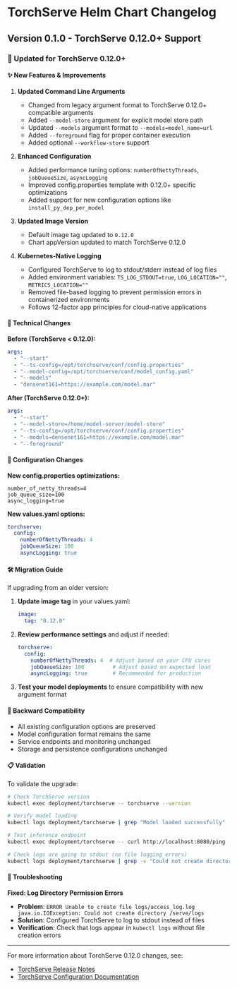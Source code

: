 # TorchServe Helm Chart Changelog

## Version 0.1.0 - TorchServe 0.12.0+ Support

### 🚀 Updated for TorchServe 0.12.0+

#### ✨ New Features & Improvements

1. **Updated Command Line Arguments**
   - Changed from legacy argument format to TorchServe 0.12.0+ compatible arguments
   - Added `--model-store` argument for explicit model store path
   - Updated `--models` argument format to `--models=model_name=url`
   - Added `--foreground` flag for proper container execution
   - Added optional `--workflow-store` support

2. **Enhanced Configuration**
   - Added performance tuning options: `numberOfNettyThreads`, `jobQueueSize`, `asyncLogging`
   - Improved config.properties template with 0.12.0+ specific optimizations
   - Added support for new configuration options like `install_py_dep_per_model`

3. **Updated Image Version**
   - Default image tag updated to `0.12.0`
   - Chart appVersion updated to match TorchServe 0.12.0

4. **Kubernetes-Native Logging**
   - Configured TorchServe to log to stdout/stderr instead of log files
   - Added environment variables: `TS_LOG_STDOUT=true`, `LOG_LOCATION=""`, `METRICS_LOCATION=""`
   - Removed file-based logging to prevent permission errors in containerized environments
   - Follows 12-factor app principles for cloud-native applications

#### 🔧 Technical Changes

**Before (TorchServe < 0.12.0):**
```yaml
args:
  - "--start"
  - "--ts-config=/opt/torchserve/conf/config.properties"
  - "--model-config=/opt/torchserve/conf/model_config.yaml"
  - "--models"
  - "densenet161=https://example.com/model.mar"
```

**After (TorchServe 0.12.0+):**
```yaml
args:
  - "--start"
  - "--model-store=/home/model-server/model-store"
  - "--ts-config=/opt/torchserve/conf/config.properties"
  - "--models=densenet161=https://example.com/model.mar"
  - "--foreground"
```

#### 📝 Configuration Changes

**New config.properties optimizations:**
```properties
number_of_netty_threads=4
job_queue_size=100
async_logging=true
```

**New values.yaml options:**
```yaml
torchserve:
  config:
    numberOfNettyThreads: 4
    jobQueueSize: 100
    asyncLogging: true
```

#### 🛠 Migration Guide

If upgrading from an older version:

1. **Update image tag** in your values.yaml:
   ```yaml
   image:
     tag: "0.12.0"
   ```

2. **Review performance settings** and adjust if needed:
   ```yaml
   torchserve:
     config:
       numberOfNettyThreads: 4  # Adjust based on your CPU cores
       jobQueueSize: 100         # Adjust based on expected load
       asyncLogging: true        # Recommended for production
   ```

3. **Test your model deployments** to ensure compatibility with new argument format

#### 🔄 Backward Compatibility

- All existing configuration options are preserved
- Model configuration format remains the same
- Service endpoints and monitoring unchanged
- Storage and persistence configurations unchanged

#### 📋 Validation

To validate the upgrade:

```bash
# Check TorchServe version
kubectl exec deployment/torchserve -- torchserve --version

# Verify model loading
kubectl logs deployment/torchserve | grep "Model loaded successfully"

# Test inference endpoint
kubectl exec deployment/torchserve -- curl http://localhost:8080/ping

# Check logs are going to stdout (no file logging errors)
kubectl logs deployment/torchserve | grep -v "Could not create directory"
```

#### 🔧 Troubleshooting

**Fixed: Log Directory Permission Errors**
- **Problem**: `ERROR Unable to create file logs/access_log.log java.io.IOException: Could not create directory /serve/logs`
- **Solution**: Configured TorchServe to log to stdout instead of files
- **Verification**: Check that logs appear in `kubectl logs` without file creation errors

---

For more information about TorchServe 0.12.0 changes, see:
- [TorchServe Release Notes](https://github.com/pytorch/serve/releases)
- [TorchServe Configuration Documentation](https://pytorch.org/serve/configuration.html)
